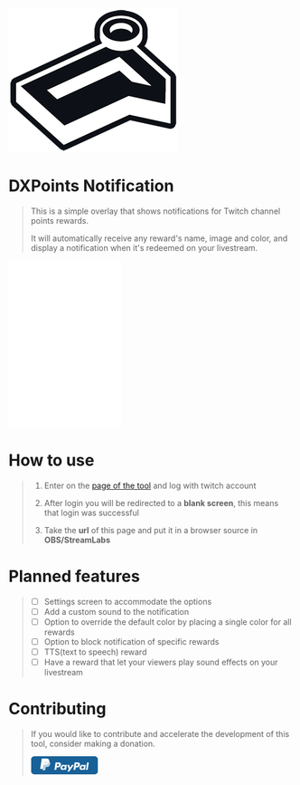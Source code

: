 ![logo]( images/readme/DXPN_ReadMe.png ) 

# DXPoints Notification

> This is a simple overlay that shows notifications for Twitch channel points rewards.
> 
> It will automatically receive any reward's name, image and color, and display a notification when it's redeemed on your livestream.

 ![logo]( images/readme/animation_preview.png ) 
 
# How to use
> 1. Enter on the [page of the tool](https://dx3006.github.io/DXPN/) and log with twitch account
> 
> 2. After login you will be redirected to a **blank screen**, this means that login was successful
> 
> 3. Take the **url** of this page and put it in a browser source in **OBS/StreamLabs**


# Planned features

> - [ ] Settings screen to accommodate the options
> - [ ] Add a custom sound to the notification
> - [ ] Option to override the default color by placing a single color for all rewards
> - [ ] Option to block notification of specific rewards
> - [ ] TTS(text to speech) reward
> - [ ] Have a reward that let your viewers play sound effects on your livestream

# Contributing
> If you would like to contribute and accelerate the development of this tool, consider making a donation.
> 
> [ ![Paypal]( images/readme/paypal_button.png ) ](https://dx3006.github.io/DXPN/)

